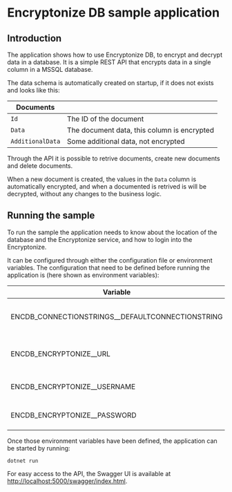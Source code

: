 # Encryptonize DB sample application

## Introduction

The application shows how to use Encryptonize DB, to encrypt and decrypt data in a database. It is a simple REST API that encrypts data in a single column in a MSSQL database.

The data schema is automatically created on startup, if it does not exists and looks like this:

| Documents        |                                             |
| ---------------- | ------------------------------------------- |
| `Id`             | The ID of the document                      |
| `Data`           | The document data, this column is encrypted |
| `AdditionalData` | Some additional data, not encrypted         |

Through the API it is possible to retrive documents, create new documents and delete documents.

When a new document is created, the values in the `Data` column is automatically encrypted, and when a documented is retrived is will be decrypted, without any changes to the business logic.

## Running the sample

To run the sample the application needs to know about the location of the database and the Encryptonize service, and how to login into the Encryptonize.

It can be configured through either the configuration file or environment variables. The configuration that need to be defined before running the application is (here shown as environment variables):

| Variable | Description | Example |
| - | - | - |
| ENCDB_CONNECTIONSTRINGS__DEFAULTCONNECTIONSTRING | The database connection string      | `Server=tcp:sqlserver,1433;Initial Catalog=SampleDB;Persist Security Info=False;User ID=XXXXX;Password=XXXXX;MultipleActiveResultSets=False;Encrypt=True;TrustServerCertificate=False;Connection Timeout=30` |
| ENCDB_ENCRYPTONIZE__URL                          | The URL to the Encryptonize service | `http://localhost:9000` |
| ENCDB_ENCRYPTONIZE__USERNAME                     | The Encryptonize username           | `974e6844-591f-4c77-bac8-d1e32ba6e159` |
| ENCDB_ENCRYPTONIZE__PASSWORD                     | The Encryptonize password           | `XXXXXXXXXXXXXXXXXXXXXX` |

Once those environment variables have been defined, the application can be started by running:

```
dotnet run
```

For easy access to the API, the Swagger UI is available at [http://localhost:5000/swagger/index.html](http://localhost:5000/swagger/index.html).